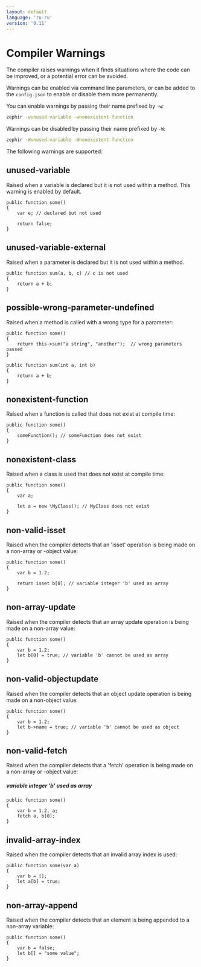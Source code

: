 ```yaml
---
layout: default
language: 'ru-ru'
version: '0.11'
---
```


# Compiler Warnings
The compiler raises warnings when it finds situations where the code can be improved, or a potential error can be avoided.

Warnings can be enabled via command line parameters, or can be added to the `config.json` to enable or disable them more permanently.

You can enable warnings by passing their name prefixed by `-w`:

```bash
zephir -wunused-variable -wnonexistent-function
```

Warnings can be disabled by passing their name prefixed by `-W`:

```bash
zephir -Wunused-variable -Wnonexistent-function
```

The following warnings are supported:

<a name='unused-variable'></a>

## unused-variable
Raised when a variable is declared but it is not used within a method. This warning is enabled by default.

```zephir
public function some()
{
    var e; // declared but not used

    return false;
}
```

<a name='unused-variable-external'></a>

## unused-variable-external
Raised when a parameter is declared but it is not used within a method.

```zephir
public function sum(a, b, c) // c is not used
{
    return a + b;
}
```

<a name='possible-wrong-parameter-undefined'></a>

## possible-wrong-parameter-undefined
Raised when a method is called with a wrong type for a parameter:

```zephir
public function some()
{
    return this->sum("a string", "another");  // wrong parameters passed
}

public function sum(int a, int b)
{
    return a + b;
}
```

<a name='nonexistent-function'></a>

## nonexistent-function
Raised when a function is called that does not exist at compile time:

```zephir
public function some()
{
    someFunction(); // someFunction does not exist
}
```

<a name='nonexistent-class'></a>

## nonexistent-class
Raised when a class is used that does not exist at compile time:

```zephir
public function some()
{
    var a;

    let a = new \MyClass(); // MyClass does not exist
}
```

<a name='non-valid-isset'></a>

## non-valid-isset
Raised when the compiler detects that an 'isset' operation is being made on a non-array or -object value:

```zephir
public function some()
{
    var b = 1.2;

    return isset b[0]; // variable integer 'b' used as array
}
```

<a name='non-array-update'></a>

## non-array-update
Raised when the compiler detects that an array update operation is being made on a non-array value:

```zephir
public function some()
{
    var b = 1.2;
    let b[0] = true; // variable 'b' cannot be used as array
}
```

<a name='non-valid-objectupdate'></a>

## non-valid-objectupdate
Raised when the compiler detects that an object update operation is being made on a non-object value:

```zephir
public function some()
{
    var b = 1.2;
    let b->name = true; // variable 'b' cannot be used as object
}
```

<a name='non-valid-fetch'></a>

## non-valid-fetch
Raised when the compiler detects that a 'fetch' operation is being made on a non-array or -object value:

##### variable integer 'b' used as array

```zephir
public function some()
{
    var b = 1.2, a;
    fetch a, b[0];
}
```

<a name='invalid-array-index'></a>

## invalid-array-index
Raised when the compiler detects that an invalid array index is used:

```zephir
public function some(var a)
{
    var b = [];
    let a[b] = true;
}
```

<a name='non-array-append'></a>

## non-array-append
Raised when the compiler detects that an element is being appended to a non-array variable:

```zephir
public function some()
{
    var b = false;
    let b[] = "some value";
}
```
